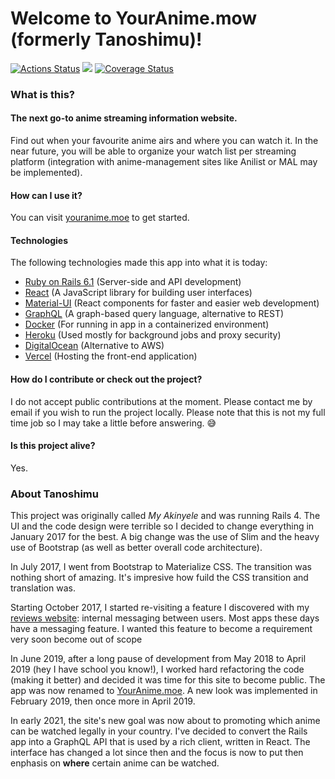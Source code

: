 # Welcome to YourAnime.mow (formerly Tanoshimu)! 
[![Actions Status](https://github.com/thedrummeraki/tanoshimu/workflows/Ruby/badge.svg)](https://github.com/thedrummeraki/tanoshimu/actions)
<a href="https://codeclimate.com/github/thedrummeraki/tanoshimu/maintainability"><img src="https://api.codeclimate.com/v1/badges/abb303c2f3865a743c34/maintainability" /></a>
[![Coverage Status](https://coveralls.io/repos/github/thedrummeraki/tanoshimu/badge.svg?branch=heroku)](https://coveralls.io/github/thedrummeraki/tanoshimu?branch=heroku)

### What is this?

#### The next go-to anime streaming information website.

Find out when your favourite anime airs and where you can watch it. In the near future, you will be able to organize your watch list per streaming platform (integration with anime-management sites like Anilist or MAL may be implemented).

#### How can I use it?
You can visit [youranime.moe](https://youranime.moe) to get started.

#### Technologies
The following technologies made this app into what it is today:
- [Ruby on Rails 6.1](http://rubyonrails.org/) (Server-side and API development)
- [React](https://reactjs.org) (A JavaScript library for building user interfaces)
- [Material-UI](https://material-ui.com/) (React components for faster and easier web development)
- [GraphQL](https://graphql.org) (A graph-based query language, alternative to REST)
- [Docker](https://www.docker.com) (For running in app in a containerized environment)
- [Heroku](https://heroku.com) (Used mostly for background jobs and proxy security)
- [DigitalOcean](https://www.digitalocean.com) (Alternative to AWS)
- [Vercel](https://vercel.com) (Hosting the front-end application)

#### How do I contribute or check out the project?
I do not accept public contributions at the moment. Please contact me by email if you wish to run the project locally. Please note that this is not my full time job so I may take a little before answering. 😅

#### Is this project alive? 
Yes.

### About Tanoshimu
This project was originally called *My Akinyele* and was running Rails 4. The UI and the code design 
were terrible so I decided to change everything in January 2017 for the best. A big change was the use of
Slim and the heavy use of Bootstrap (as well as better overall code architecture).

In July 2017, I went from Bootstrap to Materialize CSS. The transition was nothing short of amazing. It's
impresive how fuild the CSS transition and translation was.

Starting October 2017, I started re-visiting a feature I discovered with my [reviews website](https://reviews.herokuapp.com):
internal messaging between users. Most apps these days have a messaging feature. I wanted this feature to become a 
requirement very soon become out of scope 

In June 2019, after a long pause of development from May 2018 to April 2019 (hey I have school you know!), I worked
hard refactoring the code (making it better) and decided it was time for this site to become public. The app was
now renamed to [YourAnime.moe](https://youranime.moe). A new look was implemented in February 2019, then once more
in April 2019.

In early 2021, the site's new goal was now about to promoting which anime can be watched legally in your country. I've decided to convert the Rails app into a GraphQL API that is used by a rich client, written in React. The interface has changed a lot since then and the focus is now to put then enphasis on **where** certain anime can be watched.
